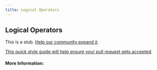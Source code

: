 ```yaml
---
title: Logical Operators
---
```


## Logical Operators

This is a stub. [Help our community expand it](https://github.com/freecodecamp/guides/tree/master/src/pages/articles/logic/logical-operators/index.md).

[This quick style guide will help ensure your pull request gets accepted](https://github.com/freeCodeCamp/guides/blob/master/README.md).

<!-- The article goes here, in GitHub-flavored Markdown. Feel free to add YouTube videos, images, and CodePen/JSBin embeds  -->

#### More Information:
<!-- Please add any articles you think might be helpful to read before writing the article -->


